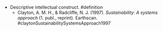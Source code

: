 - Descriptive intellectual construct. #definition
	- Clayton, A. M. H., & Radcliffe, N. J. (1997). _Sustainability: A systems approach_ (1. publ., reprint). Earthscan. #claytonSustainabilitySystemsApproach1997